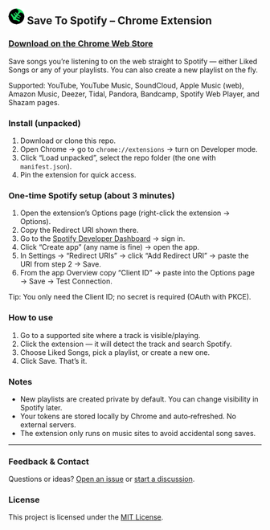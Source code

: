 ## ![](/icons/icon32.png) Save To Spotify – Chrome Extension

### [Download on the Chrome Web Store](https://chromewebstore.google.com/detail/save-to-spotify/hbonmfkjcjojdiclaifeahldemdhpjln)

Save songs you’re listening to on the web straight to Spotify — either Liked Songs or any of your playlists. You can also create a new playlist on the fly.

Supported: YouTube, YouTube Music, SoundCloud, Apple Music (web), Amazon Music, Deezer, Tidal, Pandora, Bandcamp, Spotify Web Player, and Shazam pages.

### Install (unpacked)
1. Download or clone this repo.
2. Open Chrome → go to `chrome://extensions` → turn on Developer mode.
3. Click “Load unpacked”, select the repo folder (the one with `manifest.json`).
4. Pin the extension for quick access.

### One-time Spotify setup (about 3 minutes)
1. Open the extension’s Options page (right-click the extension → Options).
2. Copy the Redirect URI shown there.
3. Go to the [Spotify Developer Dashboard](https://developer.spotify.com/dashboard) → sign in.
4. Click “Create app” (any name is fine) → open the app.
5. In Settings → “Redirect URIs” → click “Add Redirect URI” → paste the URI from step 2 → Save.
6. From the app Overview copy “Client ID” → paste into the Options page → Save → Test Connection.

Tip: You only need the Client ID; no secret is required (OAuth with PKCE).

### How to use
1. Go to a supported site where a track is visible/playing.
2. Click the extension — it will detect the track and search Spotify.
3. Choose Liked Songs, pick a playlist, or create a new one.
4. Click Save. That’s it.

### Notes
- New playlists are created private by default. You can change visibility in Spotify later.
- Your tokens are stored locally by Chrome and auto‑refreshed. No external servers.
- The extension only runs on music sites to avoid accidental song saves.

---

### Feedback & Contact
Questions or ideas? [Open an issue](https://github.com/mhadifilms/SavetoSpotify/issues) or [start a discussion](https://github.com/mhadifilms/SavetoSpotify/discussions).

### License
This project is licensed under the [MIT License](LICENSE).

